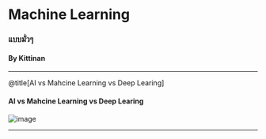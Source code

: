 # Machine Learning

### แบบมั่วๆ

#### By Kittinan

---

@title[AI vs Mahcine Learning vs Deep Learing]

#### AI vs Mahcine Learning vs Deep Learing
![image](https://blogs.nvidia.com/wp-content/uploads/2016/07/Deep_Learning_Icons_R5_PNG.jpg.png)

---
